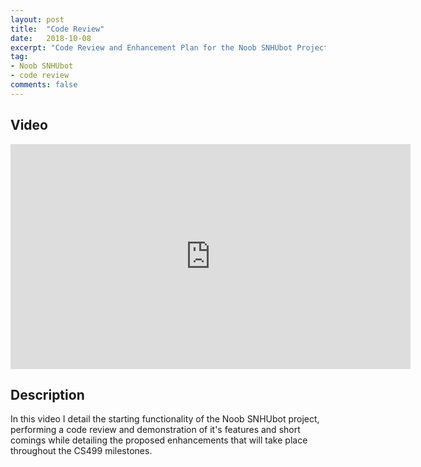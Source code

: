 ```yaml
---
layout: post
title:  "Code Review"
date:   2018-10-08
excerpt: "Code Review and Enhancement Plan for the Noob SNHUbot Project."
tag:
- Noob SNHUbot
- code review
comments: false
---
```


## Video

<iframe width="640" height="360" src="https://www.youtube.com/embed/R0WYx4n9BCg" frameborder="0" allow="autoplay; encrypted-media" allowfullscreen></iframe>

## Description

In this video I detail the starting functionality of the Noob SNHUbot project, performing a code review and demonstration of it's features and short comings while detailing the proposed enhancements that will take place throughout the CS499 milestones.